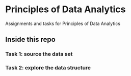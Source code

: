 # Principles of Data Analytics 

Assignments and tasks for Principles of Data Analytics 

## Inside this repo

### Task 1: source the data set 
### Task 2: explore the data structure
